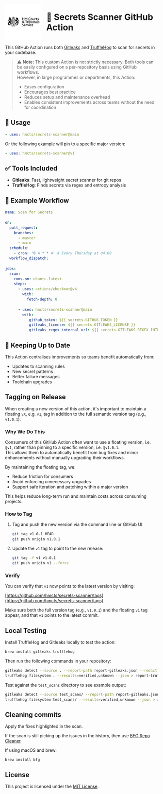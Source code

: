 <div style="display: flex; align-items: center; justify-content: left; gap: 1rem;">
  <img src="./assets/hmcts-logo.png" alt="HM Courts & Tribunals Service logo" width="120" />
  <h1 style="margin: 0;">🔐 Secrets Scanner GitHub Action</h1>
</div>

This GitHub Action runs both [Gitleaks](https://github.com/gitleaks/gitleaks) and [TruffleHog](https://github.com/trufflesecurity/trufflehog) to scan for secrets in your codebase.

> ⚠️ **Note:** This custom Action is not strictly necessary. Both tools can be easily configured on a per-repository basis using GitHub workflows.  
> However, in large programmes or departments, this Action:
>
> - Eases configuration
> - Encourages best practice
> - Reduces setup and maintenance overhead
> - Enables consistent improvements across teams without the need for coordination

## 🚀 Usage

```yaml
- uses: hmcts/secrets-scanner@main
```
Or the following example will pin to a specific major version:
```yaml
- uses: hmcts/secrets-scanner@v1
```

## ✅ Tools Included

- **Gitleaks**: Fast, lightweight secret scanner for git repos
- **TruffleHog**: Finds secrets via regex and entropy analysis

## 📂 Example Workflow

```yaml
name: Scan for Secrets

on:
  pull_request:
    branches:
      - master
      - main
  schedule:
    - cron: '0 4 * * 4' # Every Thursday at 04:00
  workflow_dispatch:

jobs:
  scan:
    runs-on: ubuntu-latest
    steps:
      - uses: actions/checkout@v4
        with:
          fetch-depth: 0

      - uses: hmcts/secrets-scanner@main
        with:
           github_token: ${{ secrets.GITHUB_TOKEN }}
           gitleaks_license: ${{ secrets.GITLEAKS_LICENSE }}
           gitleaks_regex_internal_url: ${{ secrets.GITLEAKS_REGEX_INTERNAL_URL }}
```

## 🔄 Keeping Up to Date

This Action centralises improvements so teams benefit automatically from:

- Updates to scanning rules
- New secret patterns
- Better failure messages
- Toolchain upgrades

## Tagging on Release

When creating a new version of this action, it's important to maintain a floating `vX`, e.g. `v1`, tag in addition to the full semantic version tag (e.g., `v1.0.1`).

### Why We Do This

Consumers of this GitHub Action often want to use a floating version, i.e. `@v1`, rather than pinning to a specific version, i.e. `@v1.0.1`.  
This allows them to automatically benefit from bug fixes and minor enhancements without manually upgrading their workflows.

By maintaining the floating tag, we:
- Reduce friction for consumers
- Avoid enforcing unnecessary upgrades
- Support safe iteration and patching within a major version

This helps reduce long-term run and maintain costs across consuming projects.

### How to Tag

1. Tag and push the new version via the command line or GitHub UI:

   ```bash
   git tag v1.0.1 HEAD
   git push origin v1.0.1
   ```

2. Update the `v1` tag to point to the new release:

   ```bash
   git tag -f v1 v1.0.1
   git push origin v1 --force
   ```

### Verify

You can verify that `v1` now points to the latest version by visiting:

[https://github.com/hmcts/secrets-scanner/tags](https://github.com/hmcts/secrets-scanner/tags)

Make sure both the full version tag (e.g., `v1.0.1`) and the floating `v1` tag appear, and that `v1` points to the latest commit.

## Local Testing

Install TruffleHog and Gitleaks locally to test the action:

```bash
brew install gitleaks trufflehog
```

Then run the following commands in your repository:
```bash
gitleaks detect --source . --report-path report-gitleaks.json --redact
trufflehog filesystem . --results=verified,unknown --json > report-trufflehog.json
```

Test against the `test_scans` directory to see example output:
```bash
gitleaks detect --source test_scans/ --report-path report-gitleaks.json --redact
trufflehog filesystem test_scans/ --results=verified,unknown --json > report-trufflehog.json
```

## Cleaning commits

Apply the fixes highlighted in the scan.

If the scan is still picking up the issues in the history, then use [BFG Repo Cleaner](https://rtyley.github.io/bfg-repo-cleaner/)

If using macOS and brew:
```
brew install bfg
```

## License

This project is licensed under the [MIT License](LICENSE).
